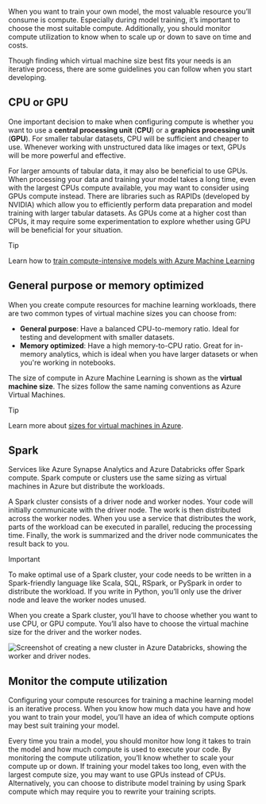 When you want to train your own model, the most valuable resource you’ll consume is compute. Especially during model training, it’s important to choose the most suitable compute. Additionally, you should monitor compute utilization to know when to scale up or down to save on time and costs.

Though finding which virtual machine size best fits your needs is an iterative process, there are some guidelines you can follow when you start developing.

## CPU or GPU

One important decision to make when configuring compute is whether you want to use a **central processing unit** (**CPU**) or a **graphics processing unit** (**GPU**). For smaller tabular datasets, CPU will be sufficient and cheaper to use. Whenever working with unstructured data like images or text, GPUs will be more powerful and effective.

For larger amounts of tabular data, it may also be beneficial to use GPUs. When processing your data and training your model takes a long time, even with the largest CPUs compute available, you may want to consider using GPUs compute instead. There are libraries such as RAPIDs (developed by NVIDIA) which allow you to efficiently perform data preparation and model training with larger tabular datasets. As GPUs come at a higher cost than CPUs, it may require some experimentation to explore whether using GPU will be beneficial for your situation.

> [!Tip]
> Learn how to [train compute-intensive models with Azure Machine Learning](/learn/paths/train-compute-intensive-models-azure-machine-learning?azure-portal=true)

## General purpose or memory optimized

When you create compute resources for machine learning workloads, there are two common types of virtual machine sizes you can choose from:

- **General purpose**: Have a balanced CPU-to-memory ratio. Ideal for testing and development with smaller datasets.
- **Memory optimized**: Have a high memory-to-CPU ratio. Great for in-memory analytics, which is ideal when you have larger datasets or when you're working in notebooks.  

The size of compute in Azure Machine Learning is shown as the **virtual machine size**. The sizes follow the same naming conventions as Azure Virtual Machines. 

> [!Tip]
> Learn more about [sizes for virtual machines in Azure](/azure/virtual-machines/sizes?azure-portal=true).

## Spark

Services like Azure Synapse Analytics and Azure Databricks offer Spark compute. Spark compute or clusters use the same sizing as virtual machines in Azure but distribute the workloads.
  
A Spark cluster consists of a driver node and worker nodes. Your code will initially communicate with the driver node. The work is then distributed across the worker nodes. When you use a service that distributes the work, parts of the workload can be executed in parallel, reducing the processing time. Finally, the work is summarized and the driver node communicates the result back to you. 

> [!Important]
> To make optimal use of a Spark cluster, your code needs to be written in a Spark-friendly language like Scala, SQL, RSpark, or PySpark in order to distribute the workload. If you write in Python, you’ll only use the driver node and leave the worker nodes unused.

When you create a Spark cluster, you’ll have to choose whether you want to use CPU, or GPU compute. You’ll also have to choose the virtual machine size for the driver and the worker nodes.   

![Screenshot of creating a new cluster in Azure Databricks, showing the worker and driver nodes.](../media/04-02-databricks-cluster.png)

## Monitor the compute utilization 

Configuring your compute resources for training a machine learning model is an iterative process. When you know how much data you have and how you want to train your model, you’ll have an idea of which compute options may best suit training your model.
 
Every time you train a model, you should monitor how long it takes to train the model and how much compute is used to execute your code. By monitoring the compute utilization, you’ll know whether to scale your compute up or down. If training your model takes too long, even with the largest compute size, you may want to use GPUs instead of CPUs. Alternatively, you can choose to distribute model training by using Spark compute which may require you to rewrite your training scripts.
